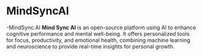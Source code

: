 # MindSyncAI

 -MindSync.AI **Mind Sync AI** is an open-source platform using AI to enhance cognitive performance and mental well-being. It offers personalized tools for focus, productivity, and emotional health, combining machine learning and neuroscience to provide real-time insights for personal growth.
